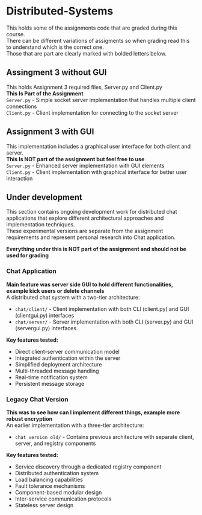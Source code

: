# Distributed-Systems
This holds some of the assignments code that are graded during this course.<br />
There can be different variations of assigments so when grading read this to understand which is the correct one.<br />
Those that are part are clearly marked with bolded letters below.<br />

## Assingment 3 without GUI
This holds Assignment 3 required files, Server.py and Client.py<br />
**This Is Part of the Assignment**<br />
<code>Server.py</code> - Simple socket server implementation that handles multiple client connections<br />
<code>Client.py</code> - Client implementation for connecting to the socket server<br />

## Assignment 3 with GUI
This implementation includes a graphical user interface for both client
and server.<br />
**This Is NOT part of the assignment but feel free to use**<br />
<code>Server.py</code> - Enhanced server implementation with GUI elements<br />
<code>Client.py</code> - Client implementation with graphical interface for better user interaction<br />

## Under development
This section contains ongoing development work for distributed chat applications that explore different architectural approaches and implementation techniques.<br />
These experimental versions are separate from the assignment requirements and represent personal research into Chat application.<br />

**Everything under this is NOT part of the assignment and should not be used for grading**

### Chat Application
**Main feature was server side GUI to hold different functionalities, example kick users or delete channels**<br />
A distributed chat system with a two-tier architecture:
- <code>chat/client/</code> - Client implementation with both CLI (client.py) and GUI (clientgui.py) interfaces
- <code>chat/server/</code> - Server implementation with both CLI (server.py) and GUI (servergui.py) interfaces

**Key features tested:**
- Direct client-server communication model
- Integrated authentication within the server
- Simplified deployment architecture
- Multi-threaded message handling
- Real-time notification system
- Persistent message storage

### Legacy Chat Version
**This was to see how can I implement different things, example more robust encryption**<br />
An earlier implementation with a three-tier architecture:
- <code>chat version old/</code> - Contains previous architecture with separate client, server, and registry components

**Key features tested:**
- Service discovery through a dedicated registry component
- Distributed authentication system
- Load balancing capabilities
- Fault tolerance mechanisms
- Component-based modular design
- Inter-service communication protocols
- Stateless server design
